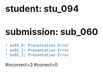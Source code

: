 # student: stu_094
# submission: sub_060

```diff
! ex02_0: Presentation Error
! ex02_1: Presentation Error
! ex02_2: Presentation Error
```
#incorrect=3
#correct=0
